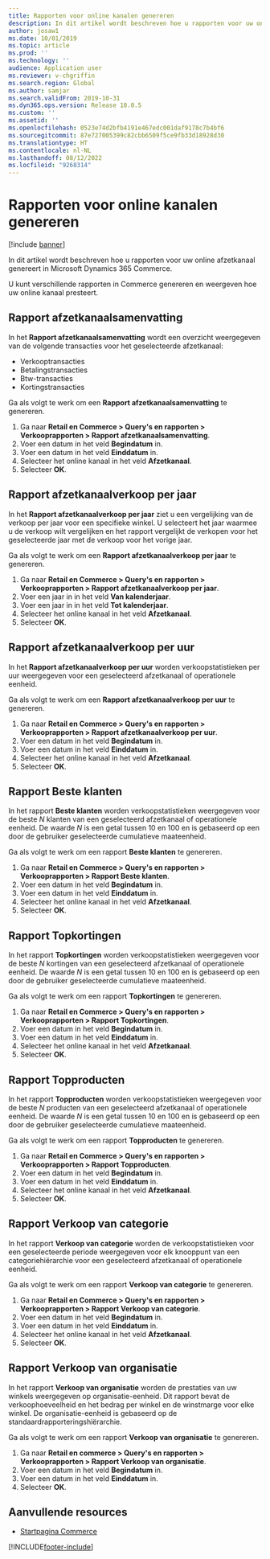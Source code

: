 ```yaml
---
title: Rapporten voor online kanalen genereren
description: In dit artikel wordt beschreven hoe u rapporten voor uw online afzetkanaal genereert in Microsoft Dynamics 365 Commerce.
author: josaw1
ms.date: 10/01/2019
ms.topic: article
ms.prod: ''
ms.technology: ''
audience: Application user
ms.reviewer: v-chgriffin
ms.search.region: Global
ms.author: samjar
ms.search.validFrom: 2019-10-31
ms.dyn365.ops.version: Release 10.0.5
ms.custom: ''
ms.assetid: ''
ms.openlocfilehash: 0523e74d2bfb4191e467edc001daf9178c7b4bf6
ms.sourcegitcommit: 87e727005399c82cbb6509f5ce9fb33d18928d30
ms.translationtype: HT
ms.contentlocale: nl-NL
ms.lasthandoff: 08/12/2022
ms.locfileid: "9268314"
---
```

# <a name="generate-online-channel-reports"></a>Rapporten voor online kanalen genereren

[!include [banner](includes/banner.md)]

In dit artikel wordt beschreven hoe u rapporten voor uw online afzetkanaal genereert in Microsoft Dynamics 365 Commerce.

U kunt verschillende rapporten in Commerce genereren en weergeven hoe uw online kanaal presteert.

## <a name="channel-summary-report"></a>Rapport afzetkanaalsamenvatting

In het **Rapport afzetkanaalsamenvatting** wordt een overzicht weergegeven van de volgende transacties voor het geselecteerde afzetkanaal:

- Verkooptransacties
- Betalingstransacties
- Btw-transacties
- Kortingstransacties

Ga als volgt te werk om een **Rapport afzetkanaalsamenvatting** te genereren.

1. Ga naar **Retail en Commerce \> Query's en rapporten \> Verkooprapporten \> Rapport afzetkanaalsamenvatting**.
1. Voer een datum in het veld **Begindatum** in.
1. Voer een datum in het veld **Einddatum** in.
1. Selecteer het online kanaal in het veld **Afzetkanaal**.
1. Selecteer **OK**.
 
## <a name="channel-sales-by-year-report"></a>Rapport afzetkanaalverkoop per jaar 

In het **Rapport afzetkanaalverkoop per jaar** ziet u een vergelijking van de verkoop per jaar voor een specifieke winkel. U selecteert het jaar waarmee u de verkoop wilt vergelijken en het rapport vergelijkt de verkopen voor het geselecteerde jaar met de verkoop voor het vorige jaar.

Ga als volgt te werk om een **Rapport afzetkanaalverkoop per jaar** te genereren.

1. Ga naar **Retail en Commerce \> Query's en rapporten \> Verkooprapporten \> Rapport afzetkanaalverkoop per jaar**.
1. Voer een jaar in in het veld **Van kalenderjaar**.
1. Voer een jaar in in het veld **Tot kalenderjaar**.
1. Selecteer het online kanaal in het veld **Afzetkanaal**.
1. Selecteer **OK**.

## <a name="channel-sales-by-hour-report"></a>Rapport afzetkanaalverkoop per uur

In het **Rapport afzetkanaalverkoop per uur** worden verkoopstatistieken per uur weergegeven voor een geselecteerd afzetkanaal of operationele eenheid.

Ga als volgt te werk om een **Rapport afzetkanaalverkoop per uur** te genereren.

1. Ga naar **Retail en Commerce \> Query's en rapporten \> Verkooprapporten \> Rapport afzetkanaalverkoop per uur**.
1. Voer een datum in het veld **Begindatum** in.
1. Voer een datum in het veld **Einddatum** in.
1. Selecteer het online kanaal in het veld **Afzetkanaal**.
1. Selecteer **OK**.

## <a name="top-customers-report"></a>Rapport Beste klanten

In het rapport **Beste klanten** worden verkoopstatistieken weergegeven voor de beste *N* klanten van een geselecteerd afzetkanaal of operationele eenheid. De waarde *N* is een getal tussen 10 en 100 en is gebaseerd op een door de gebruiker geselecteerde cumulatieve maateenheid.

Ga als volgt te werk om een rapport **Beste klanten** te genereren.

1. Ga naar **Retail en Commerce \> Query's en rapporten \> Verkooprapporten \> Rapport Beste klanten**.
1. Voer een datum in het veld **Begindatum** in.
1. Voer een datum in het veld **Einddatum** in.
1. Selecteer het online kanaal in het veld **Afzetkanaal**.
1. Selecteer **OK**.

## <a name="top-discounts-report"></a>Rapport Topkortingen

In het rapport **Topkortingen** worden verkoopstatistieken weergegeven voor de beste *N* kortingen van een geselecteerd afzetkanaal of operationele eenheid. De waarde *N* is een getal tussen 10 en 100 en is gebaseerd op een door de gebruiker geselecteerde cumulatieve maateenheid.

Ga als volgt te werk om een rapport **Topkortingen** te genereren.

1. Ga naar **Retail en Commerce \> Query's en rapporten \> Verkooprapporten \> Rapport Topkortingen**.
1. Voer een datum in het veld **Begindatum** in.
1. Voer een datum in het veld **Einddatum** in.
1. Selecteer het online kanaal in het veld **Afzetkanaal**.
1. Selecteer **OK**.

## <a name="top-products-report"></a>Rapport Topproducten

In het rapport **Topproducten** worden verkoopstatistieken weergegeven voor de beste *N* producten van een geselecteerd afzetkanaal of operationele eenheid. De waarde *N* is een getal tussen 10 en 100 en is gebaseerd op een door de gebruiker geselecteerde cumulatieve maateenheid.

Ga als volgt te werk om een rapport **Topproducten** te genereren.

1. Ga naar **Retail en Commerce \> Query's en rapporten \> Verkooprapporten \> Rapport Topproducten**.
1. Voer een datum in het veld **Begindatum** in.
1. Voer een datum in het veld **Einddatum** in.
1. Selecteer het online kanaal in het veld **Afzetkanaal**.
1. Selecteer **OK**.

## <a name="category-sales-report"></a>Rapport Verkoop van categorie

In het rapport **Verkoop van categorie** worden de verkoopstatistieken voor een geselecteerde periode weergegeven voor elk knooppunt van een categoriehiërarchie voor een geselecteerd afzetkanaal of operationele eenheid.

Ga als volgt te werk om een rapport **Verkoop van categorie** te genereren.

1. Ga naar **Retail en Commerce \> Query's en rapporten \> Verkooprapporten \> Rapport Verkoop van categorie**.
1. Voer een datum in het veld **Begindatum** in.
1. Voer een datum in het veld **Einddatum** in.
1. Selecteer het online kanaal in het veld **Afzetkanaal**.
1. Selecteer **OK**.

## <a name="organization-sales-report"></a>Rapport Verkoop van organisatie

In het rapport **Verkoop van organisatie** worden de prestaties van uw winkels weergegeven op organisatie-eenheid. Dit rapport bevat de verkoophoeveelheid en het bedrag per winkel en de winstmarge voor elke winkel. De organisatie-eenheid is gebaseerd op de standaardrapporteringshiërarchie.

Ga als volgt te werk om een rapport **Verkoop van organisatie** te genereren.

1. Ga naar **Retail en commerce \> Query's en rapporten \> Verkooprapporten \> Rapport Verkoop van organisatie**.
1. Voer een datum in het veld **Begindatum** in.
1. Voer een datum in het veld **Einddatum** in.
1. Selecteer **OK**.

## <a name="additional-resources"></a>Aanvullende resources

- [Startpagina Commerce](./index.md)


[!INCLUDE[footer-include](../includes/footer-banner.md)]
